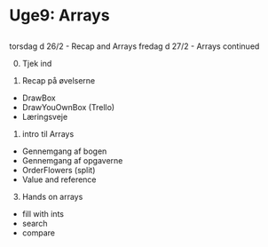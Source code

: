 # Uge9: Arrays 
## 
torsdag d 26/2 - Recap and Arrays
fredag d 27/2 - Arrays continued

0) Tjek ind

1) Recap på øvelserne
- DrawBox
- DrawYouOwnBox (Trello)
- Læringsveje

1) intro til Arrays
- Gennemgang af bogen
- Gennemgang af opgaverne
- OrderFlowers (split)
- Value and reference

3) Hands on arrays
- fill with ints
- search
- compare

